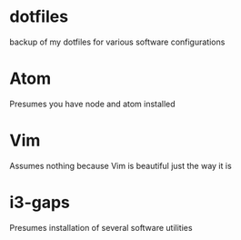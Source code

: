 # dotfiles
backup of my dotfiles for various software configurations

# Atom
Presumes you have node and atom installed

# Vim
Assumes nothing because Vim is beautiful just the way it is

# i3-gaps
Presumes installation of several software utilities
<!--Todo: create list of utilities and install script for i3-->
